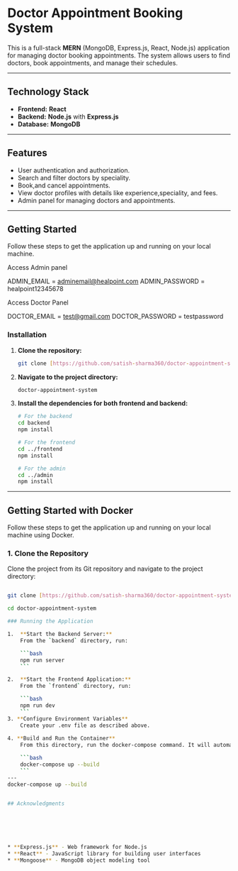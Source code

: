 # Doctor Appointment Booking System

This is a full-stack **MERN** (MongoDB, Express.js, React, Node.js) application for managing doctor booking appointments. The system allows users to find doctors, book appointments, and manage their schedules.

---

## Technology Stack

* **Frontend:** **React**
* **Backend:** **Node.js** with **Express.js**
* **Database:** **MongoDB**

---

## Features

* User authentication and authorization.
* Search and filter doctors by speciality.
* Book,and cancel appointments.
* View doctor profiles with details like experience,speciality, and fees.
* Admin panel for managing doctors and appointments.

---

## Getting Started

Follow these steps to get the application up and running on your local machine.

Access Admin panel

ADMIN_EMAIL = adminemail@healpoint.com
ADMIN_PASSWORD = healpoint12345678

Access Doctor Panel

DOCTOR_EMAIL = test@gmail.com
DOCTOR_PASSWORD = testpassword


### Installation

1.  **Clone the repository:**

    ```bash
    git clone [https://github.com/satish-sharma360/doctor-appointment-system](https://github.com/satish-sharma360/doctor-appointment-system)
    ```

2.  **Navigate to the project directory:**

    ```bash
    doctor-appointment-system
    ```

3.  **Install the dependencies for both frontend and backend:**

    ```bash
    # For the backend
    cd backend
    npm install

    # For the frontend
    cd ../frontend
    npm install

    # For the admin
    cd ../admin
    npm install
    ```

---

## Getting Started with Docker

Follow these steps to get the application up and running on your local machine using Docker.

### 1. Clone the Repository

Clone the project from its Git repository and navigate to the project directory:

```bash

git clone [https://github.com/satish-sharma360/doctor-appointment-system](https://github.com/satish-sharma360/doctor-appointment-system)

cd doctor-appointment-system

### Running the Application

1.  **Start the Backend Server:**
    From the `backend` directory, run:

    ```bash
    npm run server
    ```

2.  **Start the Frontend Application:**
    From the `frontend` directory, run:

    ```bash
    npm run dev
    ```
3. **Configure Environment Variables**
    Create your .env file as described above.
    
4. **Build and Run the Container**
    From this directory, run the docker-compose command. It will automatically build the image and start the service.

    ```bash
    docker-compose up --build
    ```
---
docker-compose up --build


## Acknowledgments






* **Express.js** - Web framework for Node.js
* **React** - JavaScript library for building user interfaces
* **Mongoose** - MongoDB object modeling tool
